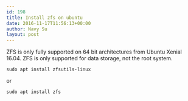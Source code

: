 ```yaml
---
id: 198
title: Install zfs on ubuntu
date: 2016-11-17T11:56:13+00:00
author: Navy Su
layout: post
---
```

ZFS is only fully supported on 64 bit architectures from Ubuntu Xenial 16.04. ZFS is only supported for data storage, not the root system.

~~~shell
sudo apt install zfsutils-linux
~~~

or

~~~shell
sudo apt install zfs
~~~
